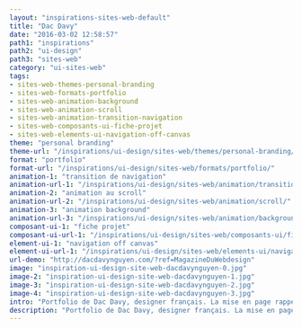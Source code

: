 ```yaml
---
layout: "inspirations-sites-web-default"
title: "Dac Davy"
date: "2016-03-02 12:58:57"
path1: "inspirations"
path2: "ui-design"
path3: "sites-web"
category: "ui-sites-web"
tags:
- sites-web-themes-personal-branding
- sites-web-formats-portfolio
- sites-web-animation-background
- sites-web-animation-scroll
- sites-web-animation-transition-navigation
- sites-web-composants-ui-fiche-projet
- sites-web-elements-ui-navigation-off-canvas
theme: "personal branding"
theme-url: "/inspirations/ui-design/sites-web/themes/personal-branding/"
format: "portfolio"
format-url: "/inspirations/ui-design/sites-web/formats/portfolio/"
animation-1: "transition de navigation"
animation-url-1: "/inspirations/ui-design/sites-web/animation/transition-navigation/"
animation-2: "animation au scroll"
animation-url-2: "/inspirations/ui-design/sites-web/animation/scroll/"
animation-3: "animation background"
animation-url-3: "/inspirations/ui-design/sites-web/animation/background/"
composant-ui-1: "fiche projet"
composant-ui-url-1: "/inspirations/ui-design/sites-web/composants-ui/fiche-projet/"
element-ui-1: "navigation off canvas"
element-ui-url-1: "/inspirations/ui-design/sites-web/elements-ui/navigation-off-canvas/"
url-demo: "http://dacdavynguyen.com/?ref=MagazineDuWebdesign"
image: "inspiration-ui-design-site-web-dacdavynguyen-0.jpg"
image-2: "inspiration-ui-design-site-web-dacdavynguyen-1.jpg"
image-3: "inspiration-ui-design-site-web-dacdavynguyen-2.jpg"
image-4: "inspiration-ui-design-site-web-dacdavynguyen-3.jpg"
intro: "Portfolio de Dac Davy, designer français. La mise en page rappelle les codes du print. L'équilibre entre les tailles de typographie et la couleur donnent envie d'explorer les projets. Si ce type de mise en page vous intéresse, rendez-vous sur ce board Pinterest [Print to Web](https://fr.pinterest.com/pausegraphik/print-for-web/)."
description: "Portfolio de Dac Davy, designer français. La mise en page rappelle les codes du print. L'équilibre entre les tailles de typographie et la couleur donnent envie d'explorer les projets."
---
```

